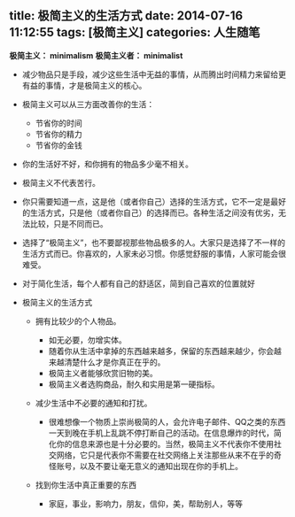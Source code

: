 title: 极简主义的生活方式
date: 2014-07-16 11:12:55
tags: [极简主义]
categories: 人生随笔
---
**极简主义： minimalism**
**极简主义者： minimalist**

+ 减少物品只是手段，减少这些生活中无益的事情，从而腾出时间精力来留给更有益的事情，才是极简主义的核心。

+ 极简主义可以从三方面改善你的生活：
    - 节省你的时间
    - 节省你的精力
    - 节省你的金钱


+ 你的生活好不好，和你拥有的物品多少毫不相关。

+ 极简主义不代表苦行。

+ 你只需要知道一点，这是他（或者你自己）选择的生活方式，它不一定是最好的生活方式，只是他（或者你自己）的选择而已。各种生活之间没有优劣，无法比较，只是不同而已。

+ 选择了“极简主义”，也不要鄙视那些物品极多的人。大家只是选择了不一样的生活方式而已。你喜欢的，人家未必习惯。你感觉舒服的事情，人家可能会很难受。

+ 对于简化生活，每个人都有自己的舒适区，简到自己喜欢的位置就好

+ 极简主义的生活方式
    + 拥有比较少的个人物品。
        + 如无必要，勿增实体。
        + 随着你从生活中拿掉的东西越来越多，保留的东西越来越少，你会越来越清楚什么才是你真正在乎的。
        + 极简主义者能够欣赏旧物的美。
        + 极简主义者选购商品，耐久和实用是第一硬指标。
        
    + 减少生活中不必要的通知和打扰。
        + 很难想像一个物质上崇尚极简的人，会允许电子邮件、QQ之类的东西一天到晚在手机上乱跳不停打断自己的活动。在信息爆炸的时代，简化你的信息来源也是十分必要的。当然，极简主义不代表你不使用社交网络，它只是代表你不需要在社交网络上关注那些从来不在乎的奇怪账号，以及不要让毫无意义的通知出现在你的手机上。
        
    + 找到你生活中真正重要的东西
        + 家庭，事业，影响力，朋友，信仰，美，帮助别人，等等
